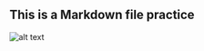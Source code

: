 ## This is a Markdown file practice

![alt text](https://image.freepik.com/free-photo/cute-cat-picture_1122-449.jpg)